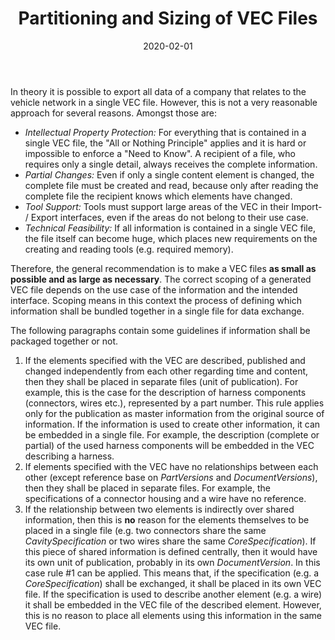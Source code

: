 ﻿---
title: Partitioning and Sizing of VEC Files
toc: false
type: specs
layout:  package
date: "2020-02-01"
draft: false
specification: VEC
version: 1.2.0
documentType: "Recommendation"
elementType:  Package
menu:
  VEC-1.2.0:    
    parent: xml-representation-of-the-model
    identifier: xml-representation-of-the-model/partitioning-and-sizing-of-vec-files
    weight: 1012003 

# Prev/next pager order (if `docs_section_pager` enabled in `params.toml`)
weight: 1012003
---
<p> In theory it is possible to export all data of a company that relates to the vehicle network in a single VEC&#160;file. However, this is not a very reasonable approach for several reasons. Amongst those are:      </p>      <ul>       <li> <i>Intellectual Property Protection: </i>For everything that is contained in a single VEC&#160;file, the &quot;All or Nothing&#160;Principle&quot; applies and it is hard or impossible to enforce a &quot;Need to Know&quot;. A recipient of a file, who requires only a single detail, always receives the complete information.        </li>       <li> <i>Partial Changes:</i> Even if only a single content element is changed, the complete file must be created and read, because only after reading the complete file the recipient knows which elements have changed.        </li>       <li> <i>Tool Support:</i> Tools must support large areas of the VEC&#160;in their Import- /&#160;Export interfaces, even if the areas do not belong to their use case.        </li>       <li> <i>Technical Feasibility:</i> If all information is contained in a single VEC&#160;file, the file itself can become huge, which places new requirements on the creating and reading tools (e.g. required memory).        </li>     </ul>     <p> Therefore, the general recommendation is to make a VEC files <b>as small as possible and as large as necessary</b>. The correct scoping of a generated VEC&#160;file depends on the use case of the information and the intended interface. Scoping means in this context the process of defining which information shall be bundled together in a single file for data exchange.      </p>      <p> The following paragraphs contain some guidelines if information shall be packaged together or not.      </p>      <ol>       <li> If the elements specified with the VEC&#160;are described, published and changed independently from each other regarding time and content, then they shall be placed in separate files (unit of publication). For example, this is the case for the description of harness components (connectors, wires etc.), represented by a part number. This rule applies only for the publication as master information from the original source of information. If the information is used to create other information, it can be embedded in a single file. For example, the description (complete or partial) of the used harness components will be embedded in the VEC describing a harness.        </li>       <li> If elements specified with the VEC&#160;have no relationships between each other (except reference base on <i>PartVersions </i>and <i>DocumentVersions</i>), then they shall be placed in separate files. For example, the specifications of a connector housing and a wire have no reference.        </li>       <li> If the relationship between two elements is indirectly over shared information, then this is <b>no</b> reason for the elements themselves to be placed in a single file (e.g. two connectors share the same <i>CavitySpecification</i> or two wires share the same <i>CoreSpecification</i>). If this piece of shared information is defined centrally, then it would have its own unit of publication, probably in its own <i>DocumentVersion</i>. In this case rule #1 can be applied. This means that, if the specification (e.g. a <i>CoreSpecification</i>) shall be exchanged, it shall be placed in its own VEC file. If the specification is used to describe another element (e.g. a wire) it shall be embedded in the VEC file of the described element. However, this is no reason to place all elements using this information in the same VEC&#160;file.        </li>     </ol>     <p> &#160;      </p>